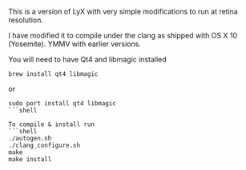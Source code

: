 This is a version of LyX with very simple modifications to run at retina resolution.

I have modified it to compile under the clang as shipped with OS X 10 (Yosemite). YMMV with earlier versions.

You will need to have Qt4 and libmagic installed
```shell
brew install qt4 libmagic
```
or
```shell
sudo port install qt4 libmagic
```shell

To compile & install run
```shell
./autogen.sh
./clang_configure.sh
make
make install
```
